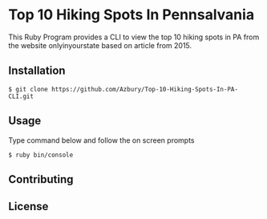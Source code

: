 # Top 10 Hiking Spots In Pennsalvania

This Ruby Program provides a CLI to view the top 10 hiking spots in PA from the website onlyinyourstate based on article from 2015.

## Installation

    $ git clone https://github.com/Azbury/Top-10-Hiking-Spots-In-PA-CLI.git

## Usage

Type command below and follow the on screen prompts

    $ ruby bin/console

## Contributing

## License
